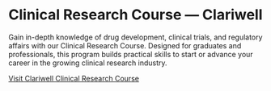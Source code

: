 # Clinical Research Course — Clariwell

Gain in-depth knowledge of drug development, clinical trials, and regulatory affairs with our Clinical Research Course. Designed for graduates and professionals, this program builds practical skills to start or advance your career in the growing clinical research industry.

[Visit Clariwell Clinical Research Course](https://www.clariwell.in/clinical-research-course)

